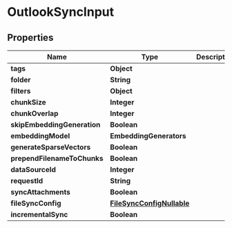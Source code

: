 

# OutlookSyncInput


## Properties

| Name | Type | Description | Notes |
|------------ | ------------- | ------------- | -------------|
|**tags** | **Object** |  |  [optional] |
|**folder** | **String** |  |  [optional] |
|**filters** | **Object** |  |  |
|**chunkSize** | **Integer** |  |  [optional] |
|**chunkOverlap** | **Integer** |  |  [optional] |
|**skipEmbeddingGeneration** | **Boolean** |  |  [optional] |
|**embeddingModel** | **EmbeddingGenerators** |  |  [optional] |
|**generateSparseVectors** | **Boolean** |  |  [optional] |
|**prependFilenameToChunks** | **Boolean** |  |  [optional] |
|**dataSourceId** | **Integer** |  |  [optional] |
|**requestId** | **String** |  |  [optional] |
|**syncAttachments** | **Boolean** |  |  [optional] |
|**fileSyncConfig** | [**FileSyncConfigNullable**](FileSyncConfigNullable.md) |  |  [optional] |
|**incrementalSync** | **Boolean** |  |  [optional] |



